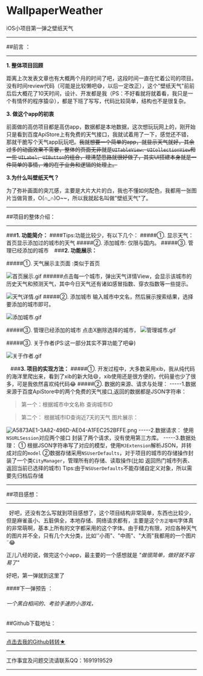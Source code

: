 # WallpaperWeather
iOS小项目第一弹之壁纸天气
***
##前言 ：
***
**1. 整体项目回顾**

 距离上次发表文章也有大概两个月的时间了吧，这段时间一直在忙着公司的项目。没有时间review代码（可能是比较懒吧😅，以后一定改正），这个"壁纸天气"前前后后大概花了10天时间，设计、开发都是我（PS：不好看就将就着看，我只是一个有情怀的程序猿😜），都是下班了写写，代码比较简单，结构也不是很复杂。

**3. 做这个app的初衷**

前面做的高仿项目都是高仿app，数据都是本地数据，这次想玩玩网上的，刚开始只是看到百度ApiStore上有免费的天气接口，我就试着用了一下，感觉还不错，那就干脆写个天气app玩玩吧。~~我就想要一个简单的app，就显示天气就好，其余过多的动画效果不需要，整体的页面无非就是`UITableView`、`UICollectionView`和一些 `UILabel`、`UIButton`的组合，理清楚思路就很好做了，其实UI搭建本身就是一件简单的事情，难的在于业务和逻辑的处理上。~~

**3.为什么叫壁纸天气？**

为了弥补画面的突兀感，主要是大片大片的白，我也不懂如何配色，我都用一张图片当做背景，O(∩_∩)O~~，所以我就起名叫做"壁纸天气"了。

***
##项目的整体介绍：
***
###**1. 功能简介：**
####Tips:功能比较少，有以下几个：
#####①.  显示天气：首页显示添加过的城市的天气
#####②.  添加城市: 仅限与国内。
#####③.  管理已经添加的城市
` `
###**2. 功能展示：**

#####①. 天气展示主页面 :类似于首页

![首页展示.gif](http://upload-images.jianshu.io/upload_images/1299512-abf220551fb21483.gif?imageMogr2/auto-orient/strip)
######点击每一个城市，弹出天气详情View，会显示该城市的历史天气和预测天气，其中今日天气还有诸如感冒指数、穿衣指数等一些提示。

![天气详情.gif](http://upload-images.jianshu.io/upload_images/1299512-f994d293274ee756.gif?imageMogr2/auto-orient/strip)
#####②. 添加城市
输入城市中文名，然后展示搜索结果，选择要添加的城市即可。

![添加城市.gif](http://upload-images.jianshu.io/upload_images/1299512-60d3e8005c05d251.gif?imageMogr2/auto-orient/strip)

#####③. 管理已经添加的城市
点击X删除选择的城市，
![管理城市.gif](http://upload-images.jianshu.io/upload_images/1299512-af536d4faed69db2.gif?imageMogr2/auto-orient/strip)

#####③. 关于作者(PS:这一部分其实不算功能了吧😁)

![关于作者.gif](http://upload-images.jianshu.io/upload_images/1299512-9971c3e9aac4bbdf.gif?imageMogr2/auto-orient/strip)

` `
###**3. 项目的实现方法：**
#####①. 开发过程中，大多数采用xib，我从纯代码的海洋里爬出来，看到了xib的新大陆😄，xib使用还是很方便的，代码量也少了很多，可是我依然喜欢纯代码😂
#####②.  数据的来源、请求与处理：
-----1.数据来源于百度ApiStore中的两个免费的天气接口,返回的数据都是JSON字符串：
> 第一个：根据城市中文名称 查询城市ID

> 第二个： 根据城市ID查询近7天的天气
图片展示：

![A5873AE1-3A82-496D-AE04-A1FEC252BFFE.png](http://upload-images.jianshu.io/upload_images/1299512-c9730c120b233fe3.png?imageMogr2/auto-orient/strip%7CimageView2/2/w/1240)
-----2.数据请求：
使用`NSURLSession`对应两个接口 封装了两个请求，没有使用第三方库。
-----3.数据处理：
 ① 根据JSON字符串写了对应的模型，使用`MJExtension`解析JSON，并转成对应的`model`
 ②数据存储采用`NSUserDefaults`，对于项目的城市的存储操作封装了一个类`CityManager`，管理所有的存储、读取操作(比如 返回热门城市列表、返回当前已选择的城市)
Tips:由于`NSUserDefaults`不能存储自定义对象，所以需要先归档后存储

***
##项目感想：
***

` `好吧，还没有怎么写就到项目感想了，这个项目结构非常简单，东西也比较少，但是麻雀虽小、五脏俱全，本地存储、网络请求都有，主要是这个`方正喵呜`字体真的非常萌啊，基本上所有的文字都采用的这个字体。由于精力有限，对应各种天气的图片并不全，只有几个大分类，比如''小雨"、"中雨"、"大雨"我都用的一个图片˜😂

正儿八经的说，做完这个小app，最主要的一个感想就是 _"做很简单，做好就不容易了"_

好吧，第一弹就到这里了

####下一弹预告 ：

######       一个黑白相间的、考验手速的小游戏，

##Github下载地址：
***
[点击去我的Github转转★](https://github.com/jiachenmu/WallpaperWeather/)

***
工作事宜及问题交流请联系QQ：1691919529
***
